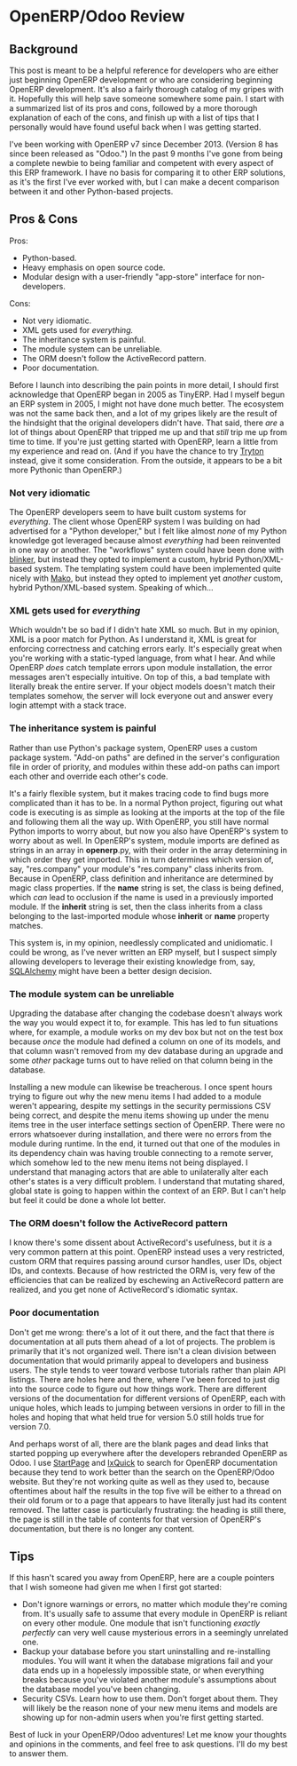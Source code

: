 # OpenERP&#47;Odoo Review


## Background

  
This post is meant to be a helpful reference for developers who are either
just beginning OpenERP development or who are considering beginning OpenERP
development. It's also a fairly thorough catalog of my gripes with it.
Hopefully this will help save someone somewhere some pain. I start with a
summarized list of its pros and cons, followed by a more thorough explanation
of each of the cons, and finish up with a list of tips that I personally would
have found useful back when I was getting started.

I've been working with OpenERP v7 since December 2013. (Version 8 has since
been released as "Odoo.") In the past 9 months I've gone from being a complete
newbie to being familiar and competent with every aspect of this ERP
framework. I have no basis for comparing it to other ERP solutions, as it's
the first I've ever worked with, but I can make a decent comparison between it
and other Python-based projects.

## Pros &amp; Cons

  
Pros:

  * Python-based.
  * Heavy emphasis on open source code.
  * Modular design with a user-friendly "app-store" interface for non-developers.
  

  
Cons:

  * Not very idiomatic.
  * XML gets used for _everything._
  * The inheritance system is painful.
  * The module system can be unreliable.
  * The ORM doesn't follow the ActiveRecord pattern.
  * Poor documentation.
  

  
Before I launch into describing the pain points in more detail, I should first
acknowledge that OpenERP began in 2005 as TinyERP. Had I myself begun an ERP
system in 2005, I might not have done much better. The ecosystem was not the
same back then, and a lot of my gripes likely are the result of the hindsight
that the original developers didn't have. That said, there _are_ a lot of
things about OpenERP that tripped me up and that _still_ trip me up from time
to time. If you're just getting started with OpenERP, learn a little from my
experience and read on. (And if you have the chance to try
[Tryton](http://www.tryton.org/) instead, give it some consideration. From the
outside, it appears to be a bit more Pythonic than OpenERP.)

### Not very idiomatic

  
The OpenERP developers seem to have built custom systems for _everything_. The
client whose OpenERP system I was building on had advertised for a "Python
developer," but I felt like almost _none_ of my Python knowledge got leveraged
because almost _everything_ had been reinvented in one way or another. The
"workflows" system could have been done with
[blinker](https://pypi.python.org/pypi/blinker), but instead they opted to
implement a custom, hybrid Python/XML-based system. The templating system
could have been implemented quite nicely with
[Mako](http://www.makotemplates.org/), but instead they opted to implement yet
_another_ custom, hybrid Python/XML-based system. Speaking of which...

### XML gets used for _everything_

  
Which wouldn't be so bad if I didn't hate XML so much. But in my opinion, XML
is a poor match for Python. As I understand it, XML is great for enforcing
correctness and catching errors early. It's especially great when you're
working with a static-typed language, from what I hear. And while OpenERP
_does_ catch template errors upon module installation, the error messages
aren't especially intuitive. On top of this, a bad template with literally
break the entire server. If your object models doesn't match their templates
somehow, the server will lock everyone out and answer every login attempt with
a stack trace.

### The inheritance system is painful

  
Rather than use Python's package system, OpenERP uses a custom package system.
"Add-on paths" are defined in the server's configuration file in order of
priority, and modules within these add-on paths can import each other and
override each other's code.

It's a fairly flexible system, but it makes tracing code to find bugs more
complicated than it has to be. In a normal Python project, figuring out what
code is executing is as simple as looking at the imports at the top of the
file and following them all the way up. With OpenERP, you still have normal
Python imports to worry about, but now you also have OpenERP's system to worry
about as well. In OpenERP's system, module imports are defined as strings in
an array in __openerp__.py, with their order in the array determining in which
order they get imported. This in turn determines which version of, say,
"res.company" your module's "res.company" class inherits from. Because in
OpenERP, class definition and inheritance are determined by magic class
properties. If the __name__ string is set, the class is being defined, which
_can_ lead to occlusion if the name is used in a previously imported module.
If the __inherit__ string is set, then the class inherits from a class
belonging to the last-imported module whose __inherit__ or __name__ property
matches.

This system is, in my opinion, needlessly complicated and unidiomatic. I could
be wrong, as I've never written an ERP myself, but I suspect simply allowing
developers to leverage their existing knowledge from, say,
[SQLAlchemy](http://www.sqlalchemy.org/) might have been a better design
decision.

### The module system can be unreliable

  
Upgrading the database after changing the codebase doesn't always work the way
you would expect it to, for example. This has led to fun situations where, for
example, a module works on my dev box but not on the test box because _once_
the module had defined a column on one of its models, and that column wasn't
removed from my dev database during an upgrade and some _other_ package turns
out to have relied on that column being in the database.

Installing a new module can likewise be treacherous. I once spent hours trying
to figure out why the new menu items I had added to a module weren't
appearing, despite my settings in the security permissions CSV being correct,
and despite the menu items showing up under the menu items tree in the user
interface settings section of OpenERP. There were no errors whatsoever during
installation, and there were no errors from the module during runtime. In the
end, it turned out that one of the modules in its dependency chain was having
trouble connecting to a remote server, which somehow led to the new menu items
not being displayed. I understand that managing actors that are able to
unilaterally alter each other's states is a very difficult problem. I
understand that mutating shared, global state is going to happen within the
context of an ERP. But I can't help but feel it could be done a whole lot
better.

### The ORM doesn't follow the ActiveRecord pattern

  
I know there's some dissent about ActiveRecord's usefulness, but it _is_ a
very common pattern at this point. OpenERP instead uses a very restricted,
custom ORM that requires passing around cursor handles, user IDs, object IDs,
and contexts. Because of how restricted the ORM is, very few of the
efficiencies that can be realized by eschewing an ActiveRecord pattern are
realized, and you get none of ActiveRecord's idiomatic syntax.

### Poor documentation

  
Don't get me wrong: there's a lot of it out there, and the fact that there
_is_ documentation at all puts them ahead of a lot of projects. The problem is
primarily that it's not organized well. There isn't a clean division between
documentation that would primarily appeal to developers and business users.
The style tends to veer toward verbose tutorials rather than plain API
listings. There are holes here and there, where I've been forced to just dig
into the source code to figure out how things work. There are different
versions of the documentation for different versions of OpenERP, each with
unique holes, which leads to jumping between versions in order to fill in the
holes and hoping that what held true for version 5.0 still holds true for
version 7.0.

And perhaps worst of all, there are the blank pages and dead links that
started popping up everywhere after the developers rebranded OpenERP as Odoo.
I use [StartPage](https://startpage.com/) and [IxQuick](https://ixquick.com/)
to search for OpenERP documentation because they tend to work better than the
search on the OpenERP/Odoo website. But they're not working quite as well as
they used to, because oftentimes about half the results in the top five will
be either to a thread on their old forum or to a page that appears to have
literally just had its content removed. The latter case is particularly
frustrating: the heading is still there, the page is still in the table of
contents for that version of OpenERP's documentation, but there is no longer
any content.

## Tips

  
If this hasn't scared you away from OpenERP, here are a couple pointers that I
wish someone had given me when I first got started:

  * Don't ignore warnings or errors, no matter which module they're coming from. It's usually safe to assume that every module in OpenERP is reliant on every other module. One module that isn't functioning _exactly perfectly_ can very well cause mysterious errors in a seemingly unrelated one.
  * Backup your database before you start uninstalling and re-installing modules. You will want it when the database migrations fail and your data ends up in a hopelessly impossible state, or when everything breaks because you've violated another module's assumptions about the database model you've been changing.
  * Security CSVs. Learn how to use them. Don't forget about them. They will likely be the reason none of your new menu items and models are showing up for non-admin users when you're first getting started.
  

  
Best of luck in your OpenERP/Odoo adventures! Let me know your thoughts and
opinions in the comments, and feel free to ask questions. I'll do my best to
answer them.


